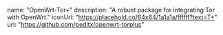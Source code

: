 name: "OpenWrt-Tor+"
description: "A robust package for integrating Tor with OpenWrt."
iconUrl: "https://placehold.co/64x64/1a1a1a/ffffff?text=T+"
url: "https://github.com/peditx/openwrt-torplus"

